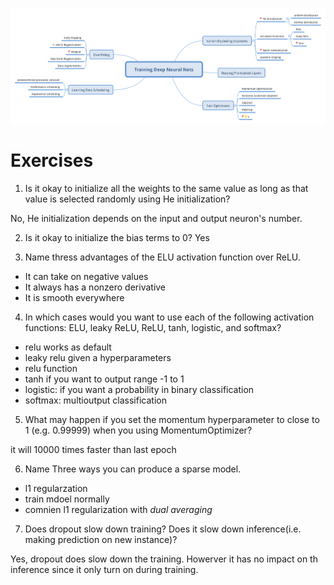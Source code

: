 ![](./TrainingDeepNeuralNets.png)
# Exercises

1. Is it okay to initialize all the weights to the same value as long as that value is selected randomly using He initialization?

No, He initialization depends on the input and output neuron's number.

2. Is it okay to initialize the bias terms to 0?
Yes

3. Name thress advantages of the ELU activation function over ReLU.

- It can take on negative values
- It always has a nonzero derivative
- It is smooth everywhere

4. In which cases would you want to use each of the following activation functions: ELU, leaky ReLU,
ReLU, tanh, logistic, and softmax?

- relu works as default
- leaky relu given a hyperparameters
- relu function
- tanh if you want to output range -1 to 1
- logistic: if you want a probability in binary classification
- softmax: multioutput classification

5. What may happen if you set the momentum hyperparameter to close to 1 (e.g. 0.99999) when you using MomentumOptimizer?

it will 10000 times faster than last epoch

6. Name Three ways you can produce a sparse model.

- l1 regularzation
- train mdoel normally
- comnien l1 regularization with *dual averaging*

7. Does dropout slow down training? Does it slow down inference(i.e. making prediction on new instance)?

Yes, dropout does slow down the training. Howerver it has no impact on th inference since it only turn on during training.
